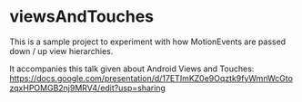 # viewsAndTouches

This is a sample project to experiment with how MotionEvents are passed down / up view hierarchies. 

It accompanies this talk given about Android Views and Touches:
https://docs.google.com/presentation/d/17ETImKZ0e9Oqztk9fyWmnWcGtozqxHPOMGB2nj9MRV4/edit?usp=sharing
